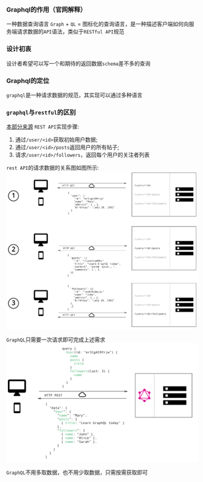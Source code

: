 ### Graphql的作用（官网解释）
一种数据查询语言
`Graph` + `QL` = 图标化的查询语言，是一种描述客户端如何向服务端请求数据的`API`语法，类似于`RESTful API`规范

### 设计初衷
设计者希望可以写一个和期待的返回数据`schema`差不多的查询

### Graphql的定位
`graphql`是一种请求数据的规范，其实现可以通过多种语言

### `graphql`与`restful`的区别
[本部分来源](https://www.cnblogs.com/Wolfmanlq/p/9094418.html)
`REST API`实现步骤:
1. 通过`/user/<id>`获取初始用户数据;
2. 通过`/user/<id>/posts`返回用户的所有帖子;
3. 请求`/user/<id>/followers`，返回每个用户的关注者列表

`rest API`的请求数据的关系图如图所示:
![rest API请求数据关系图](images/Rest_API请求数据图.png)

`GraphQL`只需要一次请求即可完成上述需求
![GraphQL 请求数据图](images/GraphQL请求数据.png)

`GraphQL`不用多取数据，也不用少取数据，只需按需获取即可
